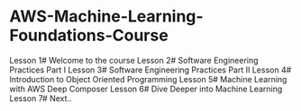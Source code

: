 # AWS-Machine-Learning-Foundations-Course

Lesson 1# Welcome to the course
Lesson 2# Software Engineering Practices Part I
Lesson 3# Software Engineering Practices Part II
Lesson 4# Introduction to Object Oriented Programming
Lesson 5# Machine Learning with AWS Deep Composer
Lesson 6# Dive Deeper into Machine Learning
Lesson 7# Next..
